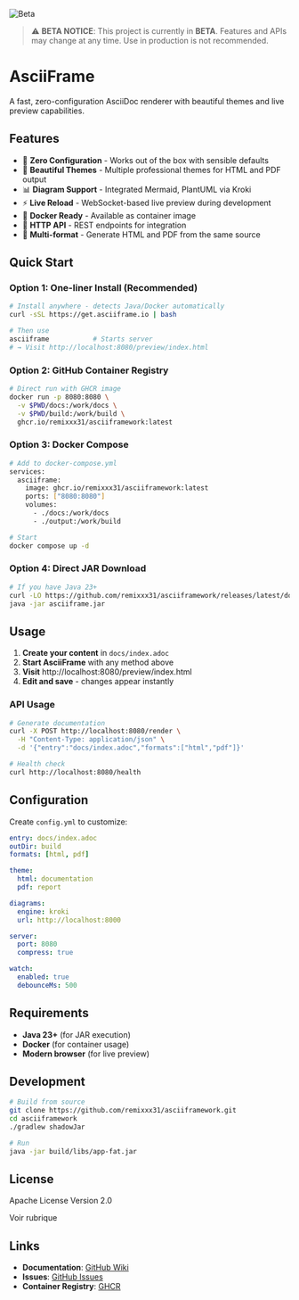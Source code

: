 ![Beta](https://img.shields.io/badge/status-beta-yellow.svg)

> ⚠️ **BETA NOTICE**: This project is currently in **BETA**. Features and APIs may change at any time. Use in production is not recommended.

# AsciiFrame

A fast, zero-configuration AsciiDoc renderer with beautiful themes and live preview capabilities.

## Features

- 🚀 **Zero Configuration** - Works out of the box with sensible defaults
- 🎨 **Beautiful Themes** - Multiple professional themes for HTML and PDF output
- 📊 **Diagram Support** - Integrated Mermaid, PlantUML via Kroki
- ⚡ **Live Reload** - WebSocket-based live preview during development
- 🐳 **Docker Ready** - Available as container image
- 🔧 **HTTP API** - REST endpoints for integration
- 📱 **Multi-format** - Generate HTML and PDF from the same source

## Quick Start

### Option 1: One-liner Install (Recommended)

```bash
# Install anywhere - detects Java/Docker automatically
curl -sSL https://get.asciiframe.io | bash

# Then use
asciiframe           # Starts server
# → Visit http://localhost:8080/preview/index.html
```

### Option 2: GitHub Container Registry

```bash
# Direct run with GHCR image
docker run -p 8080:8080 \
  -v $PWD/docs:/work/docs \
  -v $PWD/build:/work/build \
  ghcr.io/remixxx31/asciiframework:latest
```

### Option 3: Docker Compose

```bash
# Add to docker-compose.yml
services:
  asciiframe:
    image: ghcr.io/remixxx31/asciiframework:latest
    ports: ["8080:8080"]
    volumes:
      - ./docs:/work/docs
      - ./output:/work/build

# Start
docker compose up -d
```

### Option 4: Direct JAR Download

```bash
# If you have Java 23+
curl -LO https://github.com/remixxx31/asciiframework/releases/latest/download/asciiframe.jar
java -jar asciiframe.jar
```

## Usage

1. **Create your content** in `docs/index.adoc`
2. **Start AsciiFrame** with any method above
3. **Visit** http://localhost:8080/preview/index.html
4. **Edit and save** - changes appear instantly

### API Usage

```bash
# Generate documentation
curl -X POST http://localhost:8080/render \
  -H "Content-Type: application/json" \
  -d '{"entry":"docs/index.adoc","formats":["html","pdf"]}'

# Health check
curl http://localhost:8080/health
```

## Configuration

Create `config.yml` to customize:

```yaml
entry: docs/index.adoc
outDir: build
formats: [html, pdf]

theme:
  html: documentation
  pdf: report

diagrams:
  engine: kroki
  url: http://localhost:8000

server:
  port: 8080
  compress: true

watch:
  enabled: true
  debounceMs: 500
```

## Requirements

- **Java 23+** (for JAR execution)
- **Docker** (for container usage)
- **Modern browser** (for live preview)

## Development

```bash
# Build from source
git clone https://github.com/remixxx31/asciiframework.git
cd asciiframework
./gradlew shadowJar

# Run
java -jar build/libs/app-fat.jar
```

## License
Apache License
Version 2.0

Voir rubrique

## Links

- **Documentation**: [GitHub Wiki](https://github.com/remixxx31/asciiframework/wiki)
- **Issues**: [GitHub Issues](https://github.com/remixxx31/asciiframework/issues)
- **Container Registry**: [GHCR](https://ghcr.io/remixxx31/asciiframework)
